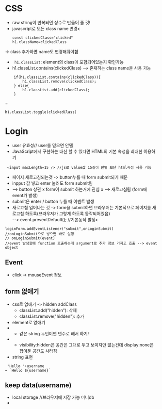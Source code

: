 # CSS
  - raw string이 반복되면 상수로 만들어 줄 것!
  - javascript로 모든 class name 변경x 
    ```
    const clickedClass="clicked"
    h1.className=clickedClass 
    ```       
-> class 추가하면 name도 변경해줘야함
-  ` h1.classList`: element의 class에 포함되어있는지 확인가능
 - h1.classList.contains(clickedClass)
 -->   존재하는 class name을 사용 가능
```
    if(h1.classList.contains(clickedClass)){
        h1.classList.remove(clickedClass);
    } else{
        h1.classList.add(clickedClass);
    }
 ```      
 =
 ```         
 h1.classList.toggle(clickedClass) 
 ```

 # Login
- user 유효성// user를 믿으면 안됌
- JavaScript에서 구현하는 대신 할 수 있다면 HTML의 기본 속성을 최대한 이용하기
```
 <input maxLength=15 /> //js로 value값 15길이 판별 보단 html속성 사용 가능
```
- 페이지 새로고침되는것 -> button누를 때 form submit되기 때문
- inpput 값 넣고 enter 눌러도 form submit됨
- --> button 상관 x form이 submit 하는거에 관심 o
--> 새로고침됨 (form에 event가 발생)
- submit은 enter / button 누를 때 이벤트 발생
- 새로고침 일어나는 것 -> form을 submit하면 브라우저는 기본적으로 페이지를 새로고침 하도록(브라우저가 그렇게 하도록 동작되어있음)    
--> event.preventDefault(); //기본동작 발생x
```
loginForm.addEventListener("submit",onLoginSubmit)
//onLoginSubmit으로 넣으면 바로 실행
// onLoginSubmit(event)
//event 발생할떄 function 호출하는데 argument로 추가 정보 가지고 호출 --> event object
```

## Event
- click -> mouseEvent 정보

## form 없애기
- css로 없애기 -> hidden addClass
  - classList.add("hidden"): 삭제
  - classList.remove("hidden"): 추가
- element로 없애기
- * 같은 string 두번이면 변수로 빼서 하기!
- * visibility:hidden은 공간은 그대로 두고 보이지만 않는건데 display:none은 잡아둔 공간도 사라짐
- string 표현
```
 "Hello "+username
= `Hello ${username}`
```
## keep data(username)
- local storage //브라우저에 저장 가능 미니db
- 